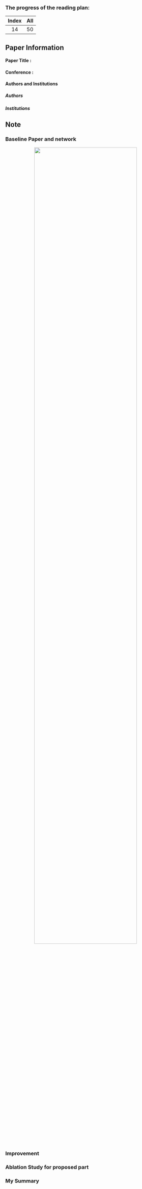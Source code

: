 ### The progress of the reading plan: 
| Index  |  All |
| :----: | :--: |
| 14 | 50 |

## Paper Information
#### Paper Title : 
[]() 

#### Conference : 


#### Authors and Institutions
##### Authors



##### Institutions


## Note
### Baseline Paper and network
<div  align="center">    
<img src="https://raw.githubusercontent.com/zhixuanli/segmentation-paper-reading-notes/master/images-folder/*.png" width="80%" />
</div>

### Improvement


### Ablation Study for proposed part


### My Summary
